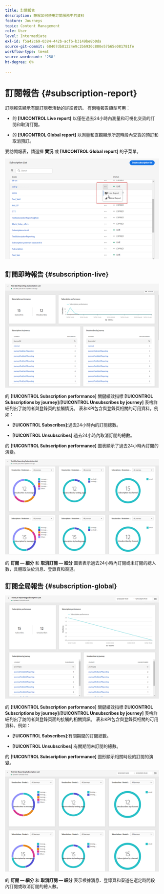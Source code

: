 ```yaml
---
title: 訂閱報告
description: 瞭解如何使用訂閱服務中的資料
feature: Journeys
topic: Content Management
role: User
level: Intermediate
exl-id: f5a42c69-0384-442b-acf6-b3149be8b0da
source-git-commit: 68407db81224e9c2b6930c800e57b65e081781fe
workflow-type: tm+mt
source-wordcount: '258'
ht-degree: 0%

---
```


# 訂閱報告 {#subscription-report}

訂閱報告顯示有關訂閱者活動的詳細資訊。 有兩種報告類型可用：

* 的 **[!UICONTROL Live report]** 以僅在過去24小時內測量和可視化交貨的訂閱和取消訂閱。

* 的 **[!UICONTROL Global report]** 以測量和直觀顯示所選時段內交貨的預訂和取消預訂。

要訪問報表，請選擇 **實況** 或 **[!UICONTROL Global report]** 的子菜單。

![](../assets/subscription_report_6.png)

## 訂閱即時報告 {#subscription-live}

![](../assets/subscription_report_3.png)

的 **[!UICONTROL Subscription performance]** 關鍵績效指標 **[!UICONTROL Subscriptions by journey]**/**[!UICONTROL Unsubscribes by journey]** 表格詳細列出了訪問者與登錄頁的接觸情況。 表和KPI包含與登錄頁相關的可用資料，例如：

* **[!UICONTROL Subscribes]**:過去24小時內的訂閱總數。

* **[!UICONTROL Unsubscribes]**:過去24小時內取消訂閱的總數。

的 **[!UICONTROL Subscription performance]** 圖表顯示了過去24小時內訂閱的演變。

![](../assets/subscription_report_4.png)

的 **訂閱 — 細分** 和 **取消訂閱 — 細分** 圖表表示過去24小時內訂閱或未訂閱的總人數，具體取決於消息、登錄頁和渠道。

## 訂閱全局報告 {#subscription-global}

![](../assets/subscription_report_1.png)

的 **[!UICONTROL Subscription performance]** 關鍵績效指標 **[!UICONTROL Subscriptions by journey]**/**[!UICONTROL Unsubscribes by journey]** 表格詳細列出了訪問者與登錄頁面的接觸的相關資訊。 表和KPI包含與登錄頁相關的可用資料，例如：

* **[!UICONTROL Subscribes]**:有關期間的訂閱總數。

* **[!UICONTROL Unsubscribes]**:有關期間未訂閱的總數。

的 **[!UICONTROL Subscription performance]** 圖形顯示相關時段的訂閱的演變。

![](../assets/subscription_report_2.png)

的 **訂閱 — 細分** 和 **取消訂閱 — 細分** 表示根據消息、登錄頁和渠道在選定時間段內訂閱或取消訂閱的總人數。
